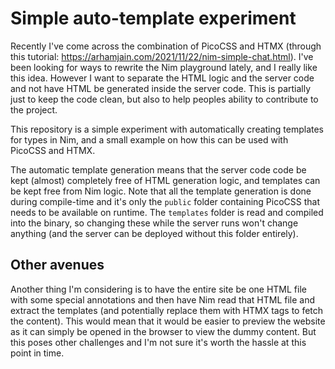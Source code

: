 # Simple auto-template experiment
Recently I've come across the combination of PicoCSS and HTMX (through this
tutorial: https://arhamjain.com/2021/11/22/nim-simple-chat.html). I've been
looking for ways to rewrite the Nim playground lately, and I really like this
idea. However I want to separate the HTML logic and the server code and not have
HTML be generated inside the server code. This is partially just to keep the
code clean, but also to help peoples ability to contribute to the project.

This repository is a simple experiment with automatically creating templates for
types in Nim, and a small example on how this can be used with PicoCSS and HTMX.

The automatic template generation means that the server code code be kept
(almost) completely free of HTML generation logic, and templates can be kept
free from Nim logic. Note that all the template generation is done during
compile-time and it's only the `public` folder containing PicoCSS that needs to
be available on runtime. The `templates` folder is read and compiled into the
binary, so changing these while the server runs won't change anything (and the
server can be deployed without this folder entirely).

## Other avenues
Another thing I'm considering is to have the entire site be one HTML file with
some special annotations and then have Nim read that HTML file and extract the
templates (and potentially replace them with HTMX tags to fetch the content).
This would mean that it would be easier to preview the website as it can simply
be opened in the browser to view the dummy content. But this poses other
challenges and I'm not sure it's worth the hassle at this point in time.
